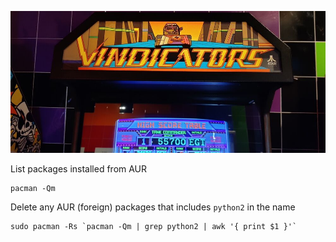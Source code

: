![](/public/4020dbfc96c350beaa20ce793a293abe82f81556c65fce956b4f36f331dbd761.jpg)

List packages installed from AUR
```shell
pacman -Qm
```

Delete any AUR (foreign) packages that includes `python2` in the name
```shell
sudo pacman -Rs `pacman -Qm | grep python2 | awk '{ print $1 }'`
```